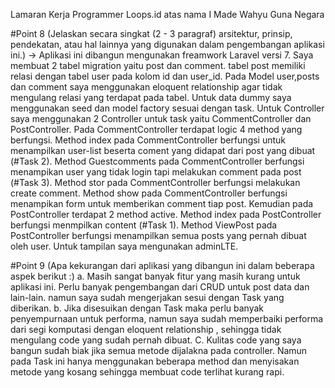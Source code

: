 Lamaran Kerja Programmer Loops.id atas nama I Made Wahyu Guna Negara

#Point 8 (Jelaskan secara singkat (2 - 3 paragraf) arsitektur, prinsip, pendekatan, atau hal
lainnya yang digunakan dalam pengembangan aplikasi ini.)
-> Aplikasi ini dibangun mengunakan freamwork Laravel versi 7. Saya membuat 2 tabel migration yaitu post dan comment. tabel post memiliki relasi dengan tabel user pada kolom id dan user_id. Pada Model user,posts dan comment saya menggunakan eloquent relationship agar tidak mengulang relasi yang terdapat pada tabel. Untuk data dummy saya menggunakan seed dan model factory sesuai dengan task. 
Untuk Controller saya menggunakan 2 Controller untuk task yaitu  CommentController dan PostController. Pada CommentController terdapat logic 4 method yang berfungsi. Method index pada CommentController berfungsi untuk menampilkan user-list beserta coment yang didapat dari post yang dibuat (#Task 2).  Method Guestcomments pada CommentController berfungsi menampikan user yang tidak login tapi melakukan comment pada post (#Task 3). Method stor pada CommentController berfungsi melakukan create comment. Method show pada CommentController berfungsi menampikan form untuk memberikan comment tiap post. Kemudian pada PostController terdapat 2 method active. Method index pada PostController berfungsi menmpilkan content (#Task 1). Method ViewPost pada PostController berfungsi menampilkan semua posts yang pernah dibuat oleh user.
Untuk tampilan saya mengunakan adminLTE.

#Point 9 (Apa kekurangan dari aplikasi yang dibangun ini dalam beberapa aspek berikut :)
a. Masih sangat banyak fitur yang masih kurang untuk aplikasi ini. Perlu banyak pengembangan dari CRUD untuk post data dan lain-lain. namun saya sudah mengerjakan sesui dengan Task yang diberikan.
b. Jika disesuikan dengan Task maka perlu banyak penyempurnaan untuk performa, namun saya sudah memperbaiki performa dari segi komputasi dengan eloquent relationship , sehingga tidak mengulang code yang sudah pernah dibuat.
C. Kulitas code yang saya bangun sudah biak jika semua metode dijalakna pada controller. Namun pada Task ini hanya menggunakan beberapa method dan menyisakan metode yang kosang sehingga membuat code terlihat kurang rapi.
